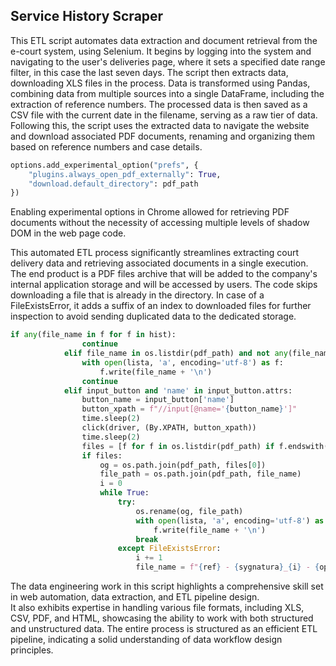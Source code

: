## Service History Scraper

This ETL script automates data extraction and document retrieval from the e-court system, using Selenium. It begins by logging into the system and navigating to the user's deliveries page, where it sets a specified date range filter, in this case the last seven days. The script then extracts data, downloading XLS files in the process. Data is transformed using Pandas, combining data from multiple sources into a single DataFrame, including the extraction of reference numbers. The processed data is then saved as a CSV file with the current date in the filename, serving as a raw tier of data. Following this, the script uses the extracted data to navigate the website and download associated PDF documents, renaming and organizing them based on reference numbers and case details.
```python
options.add_experimental_option("prefs", {
    "plugins.always_open_pdf_externally": True,
    "download.default_directory": pdf_path
})
```
Enabling experimental options in Chrome allowed for retrieving PDF documents without the necessity of accessing multiple levels of shadow DOM in the web page code.

This automated ETL process significantly streamlines extracting court delivery data and retrieving associated documents in a single execution. The end product is a PDF files archive that will be added to the company's internal application storage and will be accessed by users. The code skips downloading a file that is already in the directory. In case of a FileExistsError, it adds a suffix of an index to downloaded files for further inspection to avoid sending duplicated data to the dedicated storage.
```python
if any(file_name in f for f in hist):
                continue
            elif file_name in os.listdir(pdf_path) and not any(file_name in f for f in hist):
                with open(lista, 'a', encoding='utf-8') as f:
                    f.write(file_name + '\n')
                continue      
            elif input_button and 'name' in input_button.attrs:
                button_name = input_button['name']
                button_xpath = f"//input[@name='{button_name}']"
                time.sleep(2)
                click(driver, (By.XPATH, button_xpath))
                time.sleep(2)
                files = [f for f in os.listdir(pdf_path) if f.endswith('.pdf') and f.startswith('plik')]           
                if files:
                    og = os.path.join(pdf_path, files[0])
                    file_path = os.path.join(pdf_path, file_name)
                    i = 0
                    while True:
                        try:
                            os.rename(og, file_path)
                            with open(lista, 'a', encoding='utf-8') as f:
                                f.write(file_name + '\n')
                            break
                        except FileExistsError:
                            i += 1
                            file_name = f"{ref} - {sygnatura}_{i} - {opis}.pdf"
```
The data engineering work in this script highlights a comprehensive skill set in web automation, data extraction, and ETL pipeline design.<br> It also exhibits expertise in handling various file formats, including XLS, CSV, PDF, and HTML, showcasing the ability to work with both structured and unstructured data. The entire process is structured as an efficient ETL pipeline, indicating a solid understanding of data workflow design principles.
